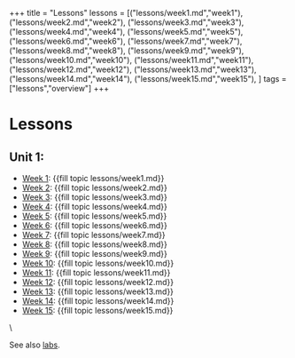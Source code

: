 +++
title = "Lessons"
lessons =  [("lessons/week1.md","week1"),
            ("lessons/week2.md","week2"),
            ("lessons/week3.md","week3"),
            ("lessons/week4.md","week4"),
            ("lessons/week5.md","week5"),
            ("lessons/week6.md","week6"),
            ("lessons/week7.md","week7"),
            ("lessons/week8.md","week8"),
            ("lessons/week9.md","week9"),
            ("lessons/week10.md","week10"),
            ("lessons/week11.md","week11"),
            ("lessons/week12.md","week12"),
            ("lessons/week13.md","week13"),
            ("lessons/week14.md","week14"),
            ("lessons/week15.md","week15"),
            ]
tags = ["lessons","overview"]
+++

# Lessons
## Unit 1:  
- [Week 1](week1/): {{fill topic lessons/week1.md}}
- [Week 2](week2/): {{fill topic lessons/week2.md}}
- [Week 3](week3/): {{fill topic lessons/week3.md}}
- [Week 4](week4/): {{fill topic lessons/week4.md}}
- [Week 5](week5/): {{fill topic lessons/week5.md}}
- [Week 6](week6/): {{fill topic lessons/week6.md}}
- [Week 7](week7/): {{fill topic lessons/week7.md}}
- [Week 8](week8/): {{fill topic lessons/week8.md}}
- [Week 9](week9/): {{fill topic lessons/week9.md}}
- [Week 10](week10/): {{fill topic lessons/week10.md}}
- [Week 11](week11/): {{fill topic lessons/week11.md}}
- [Week 12](week12/): {{fill topic lessons/week12.md}}
- [Week 13](week13/): {{fill topic lessons/week13.md}}
- [Week 14](week14/): {{fill topic lessons/week14.md}}
- [Week 15](week15/): {{fill topic lessons/week15.md}}

<!--
## Lessons (automatic, but broken)
{{for (page,lesson) in lessons }}
- Week {{fill week_num page}}: [{{lesson}}]({{fill topic page}})
{{end}}
-->

\\

See also [labs](/labs/).

